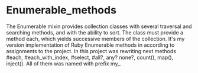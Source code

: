 # Enumerable_methods
The Enumerable mixin provides collection classes with several traversal and searching methods,
and with the ability to sort. The class must provide a method each, which yields successive members of the collection.
It's my version implementation of Ruby Enumerable methods in according to assignments to the project.
In this project was rewriting next methods #each, #each_with_index, #select, #all?, any? none?, count(), map(), inject().
All of them was named with prefix my_.
